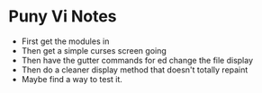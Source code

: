 Puny Vi Notes
=====

* First get the modules in
* Then get a simple curses screen going
* Then have the gutter commands for ed change the file display
* Then do a cleaner display method that doesn't totally repaint
* Maybe find a way to test it.
